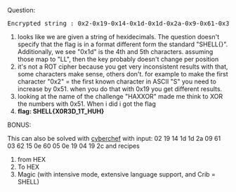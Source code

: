 Question:

<pre>
Encrypted string : 0x2-0x19-0x14-0x1d-0x1d-0x2a-0x9-0x61-0x3-0x62-0x15-0xe-0x60-0x5-0xe-0x19-0x4-0x19-0x2c
</pre>

1) looks like we are given a string of hexidecimals.  The question doesn't specify that the flag is in a format different form the standard "SHELL{}".  Additionally, we see "0x1d" is the 4th and 5th characters. assuming those map to "LL", then the key probably doesn't change per position
2) it's not a ROT cipher because you get very inconsistent results with that, some characters make sense, others don't. for example to make the first character "0x2" = the first known character in ASCII "S" you need to increase by 0x51. when you do that with 0x19 you get different results.  
3) looking at the name of the challenge "HAXXOR" made me think to XOR the numbers with 0x51. When i did i got the flag
4) **flag: SHELL{X0R3D\_1T\_HUH}**

BONUS:

This can also be solved with [cyberchef](https://gchq.github.io/CyberChef/#recipe=From_Hex('Auto')To_Hex('Space',0)Magic(3,true,true,'SHELL')&input=MDIgMTkgMTQgMWQgMWQgMmEgMDkgNjEgMDMgNjIgMTUgMGUgNjAgMDUgMGUgMTkgMDQgMTkgMmMK)
with input: 02 19 14 1d 1d 2a 09 61 03 62 15 0e 60 05 0e 19 04 19 2c
and recipes
1) from HEX
2) To HEX
3) Magic (with intensive mode, extensive language support, and Crib = SHELL)
